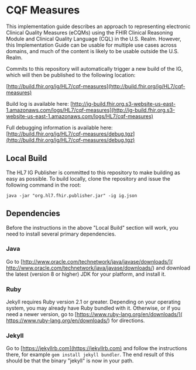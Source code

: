 ﻿# CQF Measures

This implementation guide describes an approach to representing electronic Clinical Quality Measures (eCQMs) using the FHIR Clinical Reasoning Module and Clinical Quality Language (CQL) in the U.S. Realm. However, this Implementation Guide can be usable for multiple use cases across domains, and much of the content is likely to be usable outside the U.S. Realm.

Commits to this repository will automatically trigger a new build of the IG, which will then be published to the following location:

[http://build.fhir.org/ig/HL7/cqf-measures](http://build.fhir.org/ig/HL7/cqf-measures)

Build log is available here:
[http://ig-build.fhir.org.s3-website-us-east-1.amazonaws.com/logs/HL7/cqf-measures](http://ig-build.fhir.org.s3-website-us-east-1.amazonaws.com/logs/HL7/cqf-measures)

Full debugging information is available here:
[http://build.fhir.org/ig/HL7/cqf-measures/debug.tgz](http://build.fhir.org/ig/HL7/cqf-measures/debug.tgz)

## Local Build

The HL7 IG Publisher is committed to this repository to make building as easy as possible. To build locally, clone the repository and issue the following command in the root:

    java -jar "org.hl7.fhir.publisher.jar" -ig ig.json

## Dependencies

Before the instructions in the above "Local Build" section will work, you
need to install several primary dependencies.

### Java

Go to [http://www.oracle.com/technetwork/java/javase/downloads/](
http://www.oracle.com/technetwork/java/javase/downloads/) and download the
latest (version 8 or higher) JDK for your platform, and install it.

### Ruby

Jekyll requires Ruby version 2.1 or greater.  Depending on your operating
system, you may already have Ruby bundled with it.  Otherwise, or if you
need a newer version, go to [https://www.ruby-lang.org/en/downloads/](
https://www.ruby-lang.org/en/downloads/) for directions.

### Jekyll

Go to [https://jekyllrb.com](https://jekyllrb.com) and follow the
instructions there, for example `gem install jekyll bundler`.  The end
result of this should be that the binary "jekyll" is now in your path.
